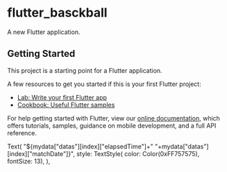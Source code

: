 # flutter_basckball

A new Flutter application.

## Getting Started

This project is a starting point for a Flutter application.

A few resources to get you started if this is your first Flutter project:

- [Lab: Write your first Flutter app](https://flutter.dev/docs/get-started/codelab)
- [Cookbook: Useful Flutter samples](https://flutter.dev/docs/cookbook)

For help getting started with Flutter, view our
[online documentation](https://flutter.dev/docs), which offers tutorials,
samples, guidance on mobile development, and a full API reference.


 Text(
                                    "${mydata["datas"][index]["elapsedTime"]+"  "+mydata["datas"][index]["matchDate"]}",
                                    style: TextStyle(
                                        color: Color(0xFF757575), fontSize: 13),
                                  ),
